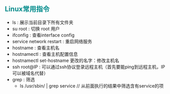 ## <span style="color:#008c8c">Linux常用指令</span>

- ls : 展示当前目录下所有文件夹
- su root : 切换 root 用户
- ifconfig : 查看interface config
- service network restart : 重启网络服务
- hostname : 查看主机名
- hostnamectl : 查看主机配置信息
- hostnamectl set-hostname  更改的名字：修改主机名
- ssh root@IP : 可以通过ssh协议登录远程主机（首先要能ping到远程主机，IP可以被域名代替）
- grep : 筛选 
  - ls /usr/sbin/	|  grep  service 	// 从前面执行的结果中筛选含有service的项